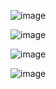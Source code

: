 ![image](https://user-images.githubusercontent.com/71566458/163286002-59c03941-34d4-4d8b-9510-d76f8e498084.png)

![image](https://user-images.githubusercontent.com/71566458/163286082-fe946978-9396-4a1a-87a3-e155ed3dc444.png)

![image](https://user-images.githubusercontent.com/71566458/163286124-d0286710-7b9d-4cd4-93f6-bb2cfd157f9f.png)

![image](https://user-images.githubusercontent.com/71566458/163286155-8d62e30c-4eaa-4ec6-ba1f-a8a3c0c656a3.png)
